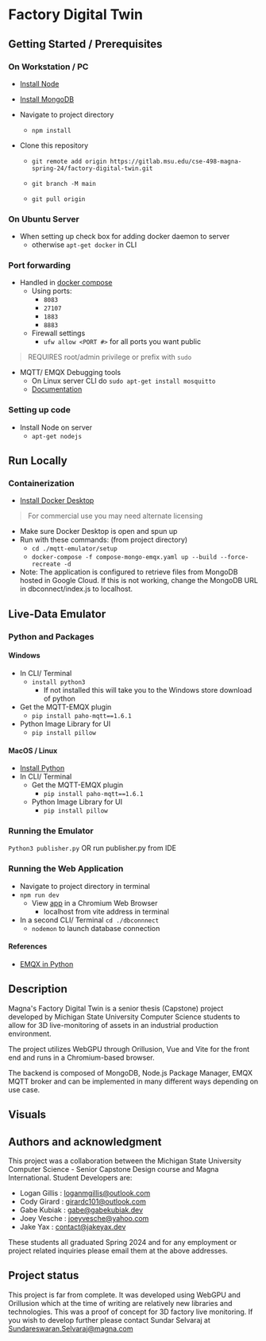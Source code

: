 # Factory Digital Twin

## Getting Started / Prerequisites
### On Workstation / PC
- [Install Node](https://docs.npmjs.com/downloading-and-installing-node-js-and-npm)
- [Install MongoDB](https://www.mongodb.com/docs/manual/installation/)
- Navigate to project directory
    - `npm install`

- Clone this repository
    - `git remote add origin https://gitlab.msu.edu/cse-498-magna-spring-24/factory-digital-twin.git`

    - `git branch -M main`
    - `git pull origin`
        

### On Ubuntu Server
- When setting up check box for adding docker daemon to server
	- otherwise `apt-get docker` in CLI
### Port forwarding
- Handled in [docker compose](./compose-mongo-emqx.yaml)
	- Using ports:
		- `8083`
		- `27107`
		- `1883`
		- `8883`
	- Firewall settings
		- `ufw allow <PORT #>` for all ports you want public
> REQUIRES root/admin privilege or prefix with `sudo`
- MQTT/ EMQX Debugging tools
	- On Linux server CLI do `sudo apt-get install mosquitto`
	- [Documentation](https://mosquitto.org/)
### Setting up code
-  Install Node on server
	- `apt-get nodejs`



## Run Locally
### Containerization 
- [Install Docker Desktop](https://www.docker.com/products/personal)
> For commercial use you may need alternate licensing
- Make sure Docker Desktop is open and spun up
- Run with these commands: (from project directory)
	- `cd ./mqtt-emulator/setup`
	- `docker-compose -f compose-mongo-emqx.yaml up --build --force-recreate -d`
- Note: The application is configured to retrieve files from MongoDB hosted in Google Cloud. If this is not working, change the MongoDB URL in dbconnect/index.js to localhost.


## Live-Data Emulator 
### Python and Packages
#### Windows
- In CLI/ Terminal 
    - `install python3`
      - If not installed this will take you to the Windows store download of python
- Get the MQTT-EMQX plugin
	- `pip install paho-mqtt==1.6.1`
- Python Image Library for UI
	- `pip install pillow`	

#### MacOS / Linux
- [Install Python](https://www.python.org/)
- In CLI/ Terminal
	- Get the MQTT-EMQX plugin
		- `pip install paho-mqtt==1.6.1`
	- Python Image Library for UI
		- `pip install pillow`	

### Running the Emulator
`Python3 publisher.py` OR run publisher.py from IDE

### Running the Web Application
- Navigate to project directory in  terminal
- `npm run dev`
    - View [app](localhost:5173) in a Chromium Web Browser
        - localhost from vite address in terminal
- In a second CLI/ Terminal `cd ./dbconnnect`
    - `nodemon` to launch database connection

#### References
- [EMQX in Python](https://www.emqx.com/en/blog/how-to-use-mqtt-in-python)



## Description
Magna's Factory Digital Twin is a senior thesis (Capstone) project developed by Michigan State University Computer Science students to allow for 3D live-monitoring of assets in an industrial production environment.

The project utilizes WebGPU through Orillusion, Vue and Vite for the front end and runs in a Chromium-based browser.

The backend is composed of MongoDB, Node.js Package Manager, EMQX MQTT broker and can be implemented in many different ways depending on use case.

## Visuals


## Authors and acknowledgment
This project was a collaboration between the Michigan State University Computer Science - Senior Capstone Design course and Magna International. Student Developers are:
- Logan Gillis : loganmgillis@outlook.com
- Cody Girard : girardc101@outlook.com
- Gabe Kubiak : gabe@gabekubiak.dev
- Joey Vesche : joeyvesche@yahoo.com
- Jake Yax : contact@jakeyax.dev

These students all graduated Spring 2024 and for any employment or project related inquiries please email them at the above addresses.

## Project status
This project is far from complete. It was developed using WebGPU and Orillusion which at the time of writing are relatively new libraries and technologies. This was a proof of concept for 3D factory live monitoring. If you wish to develop further please contact Sundar Selvaraj at Sundareswaran.Selvaraj@magna.com